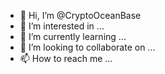 - 👋 Hi, I’m @CryptoOceanBase
- 👀 I’m interested in ...
- 🌱 I’m currently learning ...
- 💞️ I’m looking to collaborate on ...
- 📫 How to reach me ...

<!---
CryptoOceanBase/CryptoOceanBase is a ✨ special ✨ repository because its `README.md` (this file) appears on your GitHub profile.
You can click the Preview link to take a look at your changes.
--->
